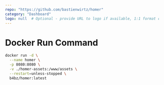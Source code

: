 ```yaml
---
repo: "https://github.com/bastienwirtz/homer"
category: "Dashboard"
logo: null  # Optional - provide URL to logo if available, 1:1 format only
---
```


# Docker Run Command

```bash
docker run -d \
  --name homer \
  -p 8080:8080 \
  -v ./homer-assets:/www/assets \
  --restart=unless-stopped \
  b4bz/homer:latest
```
